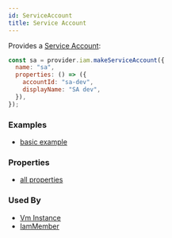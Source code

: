 ```yaml
---
id: ServiceAccount
title: Service Account
---
```


Provides a [Service Account](https://cloud.google.com/compute/docs/access/service-accounts):

```js
const sa = provider.iam.makeServiceAccount({
  name: "sa",
  properties: () => ({
    accountId: "sa-dev",
    displayName: "SA dev",
  }),
});
```

### Examples

- [basic example](https://github.com/grucloud/grucloud/blob/main/examples/google/vm)

### Properties

- [all properties](https://cloud.google.com/iam/docs/reference/rest/v1/projects.serviceAccounts/create)

### Used By

- [Vm Instance](../Compute/VmInstance.md)
- [IamMember](./Member.md)
